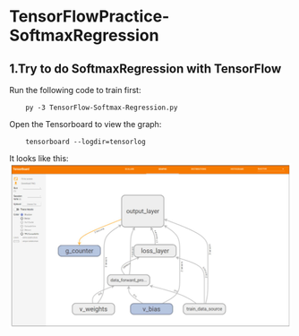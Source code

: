 # TensorFlowPractice-SoftmaxRegression

## 1.Try to do SoftmaxRegression with TensorFlow
Run the following code to train first:
```
    py -3 TensorFlow-Softmax-Regression.py
```
Open the Tensorboard to view the graph:
```
    tensorboard --logdir=tensorlog
```
It looks like this:
![TensorFlowSoftmaxRegression](images/git_tensorflow_train_softmax_regression.JPG)

